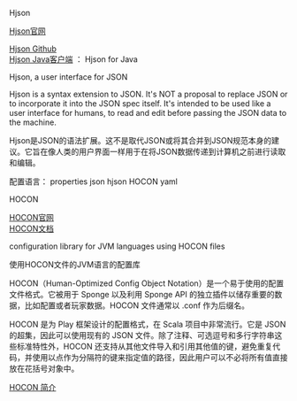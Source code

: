 Hjson

[Hjson官网](https://hjson.github.io/)  

[Hjson Github](https://github.com/hjson/hjson)  
[Hjson Java客户端](https://github.com/hjson/hjson-java) ： Hjson for Java


Hjson, a user interface for JSON

Hjson is a syntax extension to JSON. It's NOT a proposal to replace JSON or to incorporate it into the JSON spec itself. It's intended to be used like a user interface for humans, to read and edit before passing the JSON data to the machine.

Hjson是JSON的语法扩展。这不是取代JSON或将其合并到JSON规范本身的建议。它旨在像人类的用户界面一样用于在将JSON数据传递到计算机之前进行读取和编辑。




配置语言：
properties
json
hjson
HOCON
yaml




HOCON

[HOCON官网](https://github.com/lightbend/config)  
[HOCON文档](https://github.com/lightbend/config/blob/master/HOCON.md)  


configuration library for JVM languages using HOCON files

使用HOCON文件的JVM语言的配置库


HOCON（Human-Optimized Config Object Notation）是一个易于使用的配置文件格式。它被用于 Sponge 以及利用 Sponge API 的独立插件以储存重要的数据，比如配置或者玩家数据。HOCON 文件通常以 .conf 作为后缀名。


HOCON 是为 Play 框架设计的配置格式，在 Scala 项目中非常流行。它是 JSON 的超集，因此可以使用现有的 JSON 文件。除了注释、可选逗号和多行字符串这些标准特性外，HOCON 还支持从其他文件导入和引用其他值的键，避免重复代码，并使用以点作为分隔符的键来指定值的路径，因此用户可以不必将所有值直接放在花括号对象中。


[HOCON 简介](https://docs.spongepowered.org/5.1.0/zh-CN/server/getting-started/configuration/hocon.html)



